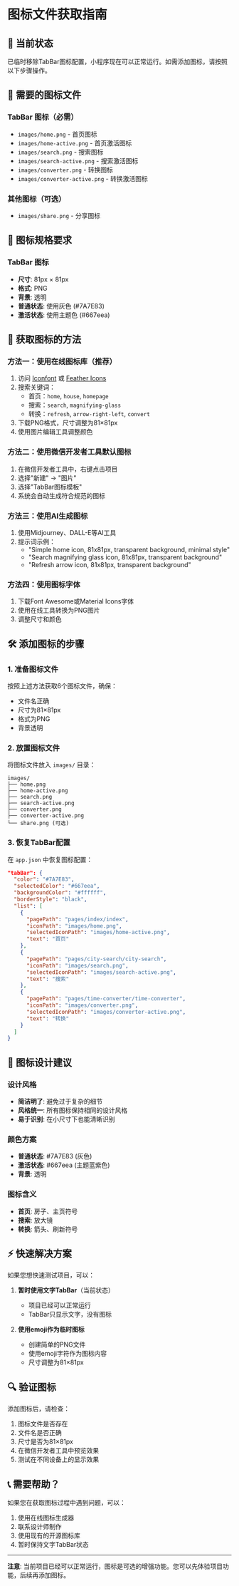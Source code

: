 # 图标文件获取指南

## 🚨 当前状态
已临时移除TabBar图标配置，小程序现在可以正常运行。如需添加图标，请按照以下步骤操作。

## 📱 需要的图标文件

### TabBar 图标（必需）
- `images/home.png` - 首页图标
- `images/home-active.png` - 首页激活图标  
- `images/search.png` - 搜索图标
- `images/search-active.png` - 搜索激活图标
- `images/converter.png` - 转换图标
- `images/converter-active.png` - 转换激活图标

### 其他图标（可选）
- `images/share.png` - 分享图标

## 🎨 图标规格要求

### TabBar 图标
- **尺寸**: 81px × 81px
- **格式**: PNG
- **背景**: 透明
- **普通状态**: 使用灰色 (#7A7E83)
- **激活状态**: 使用主题色 (#667eea)

## 🔧 获取图标的方法

### 方法一：使用在线图标库（推荐）
1. 访问 [Iconfont](https://www.iconfont.cn/) 或 [Feather Icons](https://feathericons.com/)
2. 搜索关键词：
   - 首页：`home`, `house`, `homepage`
   - 搜索：`search`, `magnifying-glass`
   - 转换：`refresh`, `arrow-right-left`, `convert`
3. 下载PNG格式，尺寸调整为81×81px
4. 使用图片编辑工具调整颜色

### 方法二：使用微信开发者工具默认图标
1. 在微信开发者工具中，右键点击项目
2. 选择"新建" → "图片"
3. 选择"TabBar图标模板"
4. 系统会自动生成符合规范的图标

### 方法三：使用AI生成图标
1. 使用Midjourney、DALL-E等AI工具
2. 提示词示例：
   - "Simple home icon, 81x81px, transparent background, minimal style"
   - "Search magnifying glass icon, 81x81px, transparent background"
   - "Refresh arrow icon, 81x81px, transparent background"

### 方法四：使用图标字体
1. 下载Font Awesome或Material Icons字体
2. 使用在线工具转换为PNG图片
3. 调整尺寸和颜色

## 🛠️ 添加图标的步骤

### 1. 准备图标文件
按照上述方法获取6个图标文件，确保：
- 文件名正确
- 尺寸为81×81px
- 格式为PNG
- 背景透明

### 2. 放置图标文件
将图标文件放入 `images/` 目录：
```
images/
├── home.png
├── home-active.png
├── search.png
├── search-active.png
├── converter.png
├── converter-active.png
└── share.png (可选)
```

### 3. 恢复TabBar配置
在 `app.json` 中恢复图标配置：
```json
"tabBar": {
  "color": "#7A7E83",
  "selectedColor": "#667eea",
  "backgroundColor": "#ffffff",
  "borderStyle": "black",
  "list": [
    {
      "pagePath": "pages/index/index",
      "iconPath": "images/home.png",
      "selectedIconPath": "images/home-active.png",
      "text": "首页"
    },
    {
      "pagePath": "pages/city-search/city-search",
      "iconPath": "images/search.png",
      "selectedIconPath": "images/search-active.png",
      "text": "搜索"
    },
    {
      "pagePath": "pages/time-converter/time-converter",
      "iconPath": "images/converter.png",
      "selectedIconPath": "images/converter-active.png",
      "text": "转换"
    }
  ]
}
```

## 🎯 图标设计建议

### 设计风格
- **简洁明了**: 避免过于复杂的细节
- **风格统一**: 所有图标保持相同的设计风格
- **易于识别**: 在小尺寸下也能清晰识别

### 颜色方案
- **普通状态**: #7A7E83 (灰色)
- **激活状态**: #667eea (主题蓝紫色)
- **背景**: 透明

### 图标含义
- **首页**: 房子、主页符号
- **搜索**: 放大镜
- **转换**: 箭头、刷新符号

## ⚡ 快速解决方案

如果您想快速测试项目，可以：

1. **暂时使用文字TabBar**（当前状态）
   - 项目已经可以正常运行
   - TabBar只显示文字，没有图标

2. **使用emoji作为临时图标**
   - 创建简单的PNG文件
   - 使用emoji字符作为图标内容
   - 尺寸调整为81×81px

## 🔍 验证图标

添加图标后，请检查：
1. 图标文件是否存在
2. 文件名是否正确
3. 尺寸是否为81×81px
4. 在微信开发者工具中预览效果
5. 测试在不同设备上的显示效果

## 📞 需要帮助？

如果您在获取图标过程中遇到问题，可以：
1. 使用在线图标生成器
2. 联系设计师制作
3. 使用现有的开源图标库
4. 暂时保持文字TabBar状态

---

**注意**: 当前项目已经可以正常运行，图标是可选的增强功能。您可以先体验项目功能，后续再添加图标。
